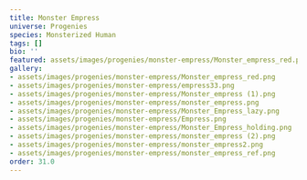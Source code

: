 ```yaml
---
title: Monster Empress
universe: Progenies
species: Monsterized Human
tags: []
bio: ''
featured: assets/images/progenies/monster-empress/Monster_empress_red.png
gallery:
- assets/images/progenies/monster-empress/Monster_empress_red.png
- assets/images/progenies/monster-empress/empress33.png
- assets/images/progenies/monster-empress/Monster_empress (1).png
- assets/images/progenies/monster-empress/monster_empress.png
- assets/images/progenies/monster-empress/Monster_Empress_lazy.png
- assets/images/progenies/monster-empress/Empress.png
- assets/images/progenies/monster-empress/Monster_Empress_holding.png
- assets/images/progenies/monster-empress/monster_empress (2).png
- assets/images/progenies/monster-empress/monster_empress2.png
- assets/images/progenies/monster-empress/monster_empress_ref.png
order: 31.0
---
```

